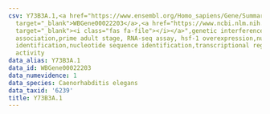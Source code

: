 ```yaml
---
csv: Y73B3A.1,<a href="https://www.ensembl.org/Homo_sapiens/Gene/Summary?db=core;g=WBGene00022203"
  target="_blank">WBGene00022203</a>,<a href="https://www.ncbi.nlm.nih.gov/pubmed/30894454"
  target="_blank"><i class="fas fa-file"></i></a>",genetic interference,functional
  association,prime adult stage, RNA-seq assay, hsf-1 overexpression,nucleotide sequence
  identification,nucleotide sequence identification,transcriptional regulation,down-regulates
  activity
data_alias: Y73B3A.1
data_id: WBGene00022203
data_numevidence: 1
data_species: Caenorhabditis elegans
data_taxid: '6239'
title: Y73B3A.1
---
```

